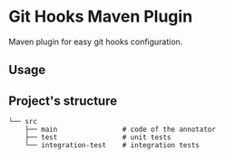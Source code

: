 # Git Hooks Maven Plugin
Maven plugin for easy git hooks configuration.

## Usage


## Project's structure
```
└── src
    ├── main                # code of the annotator
    ├── test                # unit tests
    └── integration-test    # integration tests
```
